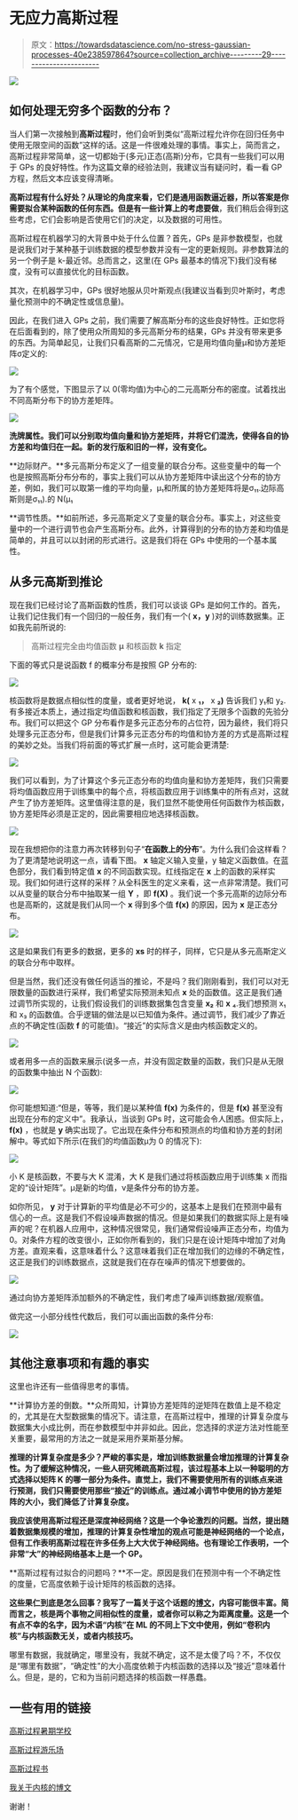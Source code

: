 # 无应力高斯过程

> 原文：<https://towardsdatascience.com/no-stress-gaussian-processes-40e238597864?source=collection_archive---------29----------------------->

![](img/e28ed8145b46d54af22616e85041d45f.png)

## 如何处理无穷多个函数的分布？

当人们第一次接触到**高斯过程**时，他们会听到类似“高斯过程允许你在回归任务中使用无限空间的函数”这样的话。这是一件很难处理的事情。事实上，简而言之，高斯过程非常简单，这一切都始于(多元)正态(高斯)分布，它具有一些我们可以用于 GPs 的良好特性。作为这篇文章的经验法则，我建议当有疑问时，看一看 GP 方程，然后文本应该变得清晰。

**高斯过程有什么好处？**从理论的角度来看，它们是通用函数逼近器，所以答案是你需要拟合某种函数的任何东西。但是**有一些计算上的考虑要做**，我们稍后会得到这些考虑，它们会影响是否使用它们的决定，以及数据的可用性。

高斯过程在机器学习的大背景中处于什么位置？首先，GPs 是非参数模型，也就是说我们对于某种基于训练数据的模型参数并没有一定的更新规则。非参数算法的另一个例子是 k-最近邻。总而言之，这里(在 GPs 最基本的情况下)我们没有梯度，没有可以直接优化的目标函数。

其次，在机器学习中，GPs 很好地服从贝叶斯观点(我建议当看到贝叶斯时，考虑量化预测中的不确定性或信息量)。

因此，在我们进入 GPs 之前，我们需要了解高斯分布的这些良好特性。正如您将在后面看到的，除了使用众所周知的多元高斯分布的结果，GPs 并没有带来更多的东西。为简单起见，让我们只看高斯的二元情况，它是用均值向量μ和协方差矩阵σ定义的:

![](img/8398ea3c624ccbf17cb3ee4e5981d189.png)

为了有个感觉，下图显示了以 0(零均值)为中心的二元高斯分布的密度。试着找出不同高斯分布下的协方差矩阵。

![](img/7531a0473070dea392444cb6cb95ba40.png)

**洗牌属性。我们可以分别取均值向量和协方差矩阵，并将它们混洗，使得各自的协方差和均值归在一起。新的发行版和旧的一样，没有变化。**

**边际财产。**多元高斯分布定义了一组变量的联合分布。这些变量中的每一个也是按照高斯分布分布的，事实上我们可以从协方差矩阵中读出这个分布的协方差，例如，我们可以取第一维的平均向量，μ₁和所属的协方差矩阵将是σ₁₁.边际高斯则是σ₁₁).的 N(μ₁

**调节性质。**如前所述，多元高斯定义了变量的联合分布。事实上，对这些变量中的一个进行调节也会产生高斯分布。此外，计算得到的分布的协方差和均值是简单的，并且可以以封闭的形式进行。这是我们将在 GPs 中使用的一个基本属性。

## 从多元高斯到推论

现在我们已经讨论了高斯函数的性质，我们可以谈谈 GPs 是如何工作的。首先，让我们记住我们有一个回归的一般任务，我们有一个( **x，y** )对的训练数据集。正如我先前所说的:

> 高斯过程完全由均值函数 **μ** 和核函数 **k** 指定

下面的等式只是说函数 f 的概率分布是按照 GP 分布的:

![](img/45f2fb0dc6530038e086f278536441e5.png)

核函数将是数据点相似性的度量，或者更好地说， **k(** x **₁，** x **₂)** 告诉我们 y₁和 y₂.有多接近本质上，通过指定均值函数和核函数，我们指定了无限多个函数的先验分布。我们可以把这个 GP 分布看作是多元正态分布的占位符，因为最终，我们将只处理多元正态分布，但是我们计算多元正态分布的均值和协方差的方式是高斯过程的美妙之处。当我们将前面的等式扩展一点时，这可能会更清楚:

![](img/1aa743ad89fafb724ac3e4c3f34c7eb5.png)

我们可以看到，为了计算这个多元正态分布的均值向量和协方差矩阵，我们只需要将均值函数应用于训练集中的每个点，将核函数应用于训练集中的所有点对，这就产生了协方差矩阵。这里值得注意的是，我们显然不能使用任何函数作为核函数，协方差矩阵必须是正定的，因此需要相应地选择核函数。

![](img/02f5e60ed8ea82deaac823cea16f55a8.png)

现在我想把你的注意力再次转移到句子“**在函数上的分布**”。为什么我们会这样看？为了更清楚地说明这一点，请看下图。 **x** 轴定义输入变量，y 轴定义函数值。在蓝色部分，我们看到特定值 **x** 的不同函数实现。红线指定在 **x** 上的函数的采样实现。我们如何进行这样的采样？从全科医生的定义来看，这一点非常清楚。我们可以从变量的联合分布中抽取某一组 **Y** ，即 **f(X)** 。我们说一个多元高斯的边际分布也是高斯的，这就是我们从同一个 **x** 得到多个值 **f(x)** 的原因，因为 **x** 是正态分布。

![](img/2851e928a64d1bc7d05146922fa86c51.png)

这是如果我们有更多的数据，更多的 **xs** 时的样子，同样，它只是从多元高斯定义的联合分布中取样。

但是当然，我们还没有做任何适当的推论，不是吗？我们刚刚看到，我们可以对无限数量的函数进行采样，我们希望实际预测未知点 **x** 处的函数值。这正是我们通过调节所实现的，让我们假设我们的训练数据集包含变量 **x₂** 和 **x** ₄.我们想预测 x₁ 和 x₃ 的函数值。合乎逻辑的做法是以已知值为条件。通过调节，我们减少了靠近点的不确定性(函数 **f** 的可能值)。“接近”的实际含义是由内核函数定义的。

![](img/7c7e3f7aa409573ad9739a60ff94d4b3.png)

或者用多一点的函数来展示(说多一点，并没有固定数量的函数，我们只是从无限的函数集中抽出 N 个函数):

![](img/cf8286360ae3c895aa04df898002e55f.png)

你可能想知道:“但是，等等，我们是以某种值 **f(x)** 为条件的，但是 **f(x)** 甚至没有出现在分布的定义中”。我承认，当谈到 GPs 时，这可能会令人困惑。但实际上， **f(x)** ，也就是 **y** 确实出现了。它出现在条件分布和预测点的均值和协方差的封闭解中。等式如下所示(在我们的均值函数μ为 0 的情况下):

![](img/71d35c734ad6884def27c491c70ae671.png)

小 K 是核函数，不要与大 K 混淆，大 K 是我们通过将核函数应用于训练集 x 而指定的“设计矩阵”。μ是新的均值，ν是条件分布的协方差。

如你所见， **y** 对于计算新的平均值是必不可少的，这基本上是我们在预测中最有信心的一点。这是我们不假设噪声数据的情况。但是如果我们的数据实际上是有噪声的呢？在机器人应用中，这种情况很常见，我们通常假设噪声正态分布，均值为 0。对条件方程的改变很小，正如你所看到的，我们只是在设计矩阵中增加了对角方差。直观来看，这意味着什么？这意味着我们正在增加我们的边缘的不确定性，这正是我们的训练数据点，这就是我们在存在噪声的情况下想要做的。

![](img/5c98e3b633d3476f2a7b591820a79ed4.png)

通过向协方差矩阵添加额外的不确定性，我们考虑了噪声训练数据/观察值。

做完这一小部分线性代数后，我们可以画出函数的条件分布:

![](img/1db97bd2024172907a5180fb3d475f2d.png)

## **其他注意事项和有趣的事实**

这里也许还有一些值得思考的事情。

**计算协方差的倒数。**众所周知，计算协方差矩阵的逆矩阵在数值上是不稳定的，尤其是在大型数据集的情况下。请注意，在高斯过程中，推理的计算复杂度与数据集大小成比例，而在参数模型中并非如此。因此，您选择的求逆方法对性能至关重要，最常用的方法之一就是采用乔莱斯基分解。

**推理的计算复杂度是多少？严峻的事实是，增加训练数据量会增加推理的计算复杂性。为了缓解这种情况，一些人研究稀疏高斯过程，该过程基本上以一种聪明的方式选择以矩阵 K 的哪一部分为条件。直觉上，我们不需要使用所有的训练点来进行预测，我们只需要使用那些“接近”的训练点。通过减小调节中使用的协方差矩阵的大小，我们降低了计算复杂度。**

**我应该使用高斯过程还是深度神经网络？这是一个争论激烈的问题。当然，提出随着数据集规模的增加，推理的计算复杂性增加的观点可能是神经网络的一个论点，但有工作表明高斯过程在许多任务上大大优于神经网络。也有理论工作表明，一个非常“大”的神经网络基本上是一个 GP。**

**高斯过程有过拟合的问题吗？**不一定。原因是我们在预测中有一个不确定性的度量，它高度依赖于设计矩阵的核函数的选择。

**这些果仁到底是怎么回事？我写了一篇关于这个话题的[博文](/kernel-secrets-in-machine-learning-2aab4c8a295f)，内容可能很丰富。简而言之，核是两个事物之间相似性的度量，或者你可以称之为距离度量。这是一个有点不幸的名字，因为术语“内核”在 ML 的不同上下文中使用，例如“卷积内核”与内核函数无关，或者内核技巧。**

哪里有数据，我就确定，哪里没有，我就不确定，这不是太傻了吗？不，不仅仅是“哪里有数据”，“确定性”的大小高度依赖于内核函数的选择以及“接近”意味着什么。但是，是的，它和为当前问题选择的核函数一样愚蠢。

## 一些有用的链接

[高斯过程暑期学校](http://gpss.cc/)

[高斯过程游乐场](https://durrande.shinyapps.io/gp_playground/)

[高斯过程书](http://www.gaussianprocess.org/gpml/)

[我关于内核的博文](/kernel-secrets-in-machine-learning-2aab4c8a295f)

谢谢！
